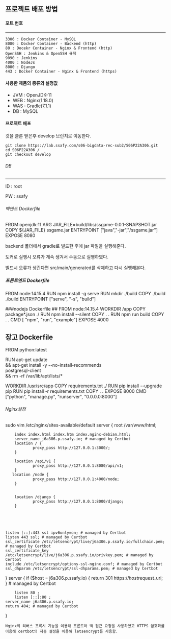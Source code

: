 ## 프로젝트 배포 방법

#### 포트 번호

------

```
3306 : Docker Container - MySQL
8080 : Docker Container - Backend (http)
80 : Docekr Container - Nginx & Frontend (http)
OpenSSH : Jenkins & OpenSSH 규칙
9090 : Jenkins
4000 : NodeJs
8000 : Django
443 : Docker Container - Nginx & Frontend (https)
```


#### 사용한 제품의 종류와 설정값

- JVM : OpenJDK-11
- WEB : Nginx(1.18.0)
- WAS : Gradle(7.1.1)
- DB : MySQL


#### 프로젝트 배포

깃을 클론 받은후 develop 브런치로 이동한다.

```
git clone https://lab.ssafy.com/s06-bigdata-rec-sub2/S06P22A306.git
cd S06P22A306 /
git checkout develop
```


###### DB

------

ID : root

PW : ssafy


###### 백엔드 Dockerfile
FROM openjdk:11
ARG JAR_FILE=build/libs/ssgame-0.0.1-SNAPSHOT.jar
COPY ${JAR_FILE} ssgame.jar
ENTRYPOINT ["java","-jar","/ssgame.jar"]
EXPOSE 8080

backend 폴더에서 gradle로 빌드한 후에 jar 파일을 실행해준다.

도커로 실행시 오류가 계속 생겨서 수동으로 실행하였다.

빌드시 오류가 생긴다면 src/main/generated를 삭제하고 다시 실행해본다.


##### 프론트엔드 Dockerfile

FROM node:14.15.4
RUN npm install -g serve
RUN mkdir ./build
COPY ./build ./build
ENTRYPOINT ["serve", "-s", "build"]




###nodejs Dockerfile ##
FROM node:14.15.4
WORKDIR /app
COPY package*.json ./
RUN npm install --silent
COPY . .
RUN npm run build
COPY . .
CMD [ "npm", "run", "example"]
EXPOSE 4000



## 장고 Dockerfile ###

FROM python:latest

RUN apt-get update \
    && apt-get install -y --no-install-recommends \
        postgresql-client \
    && rm -rf /var/lib/apt/lists/*

WORKDIR /usr/src/app
COPY requirements.txt ./
RUN pip install --upgrade pip
RUN pip install -r requirements.txt
COPY . .
EXPOSE 8000
CMD ["python", "manage.py", "runserver", "0.0.0.0:8000"]


###### Nginx설정

sudo vim /etc/nginx/sites-available/default
server {
        root /var/www/html;

        index index.html index.htm index.nginx-debian.html;
        server_name j6a306.p.ssafy.io; # managed by Certbot
        location / {
                proxy_pass http://127.0.0.1:3000/;
        }

        location /api/v1 {
                proxy_pass http://127.0.0.1:8080/api/v1;
        }
       location /node {
                proxy_pass http://127.0.0.1:4000/node;
        }


        location /django {
                proxy_pass http://127.0.0.1:8000/django;
        }





    listen [::]:443 ssl ipv6only=on; # managed by Certbot
    listen 443 ssl; # managed by Certbot
    ssl_certificate /etc/letsencrypt/live/j6a306.p.ssafy.io/fullchain.pem; # managed by Certbot
    ssl_certificate_key /etc/letsencrypt/live/j6a306.p.ssafy.io/privkey.pem; # managed by Certbot
    include /etc/letsencrypt/options-ssl-nginx.conf; # managed by Certbot
    ssl_dhparam /etc/letsencrypt/ssl-dhparams.pem; # managed by Certbot

}
server {
    if ($host = j6a306.p.ssafy.io) {
        return 301 https://$host$request_uri;
    } # managed by Certbot


        listen 80 ;
        listen [::]:80 ;
    server_name j6a306.p.ssafy.io;
    return 404; # managed by Certbot


}

```
Nginx의 리버스 프록시 기능을 이용해 프론트와 백 접근 요청을 사용하였고 HTTPS 암호화를 이용해 certbot의 자동 설정을 이용해 letsencrypt를 사용함.



